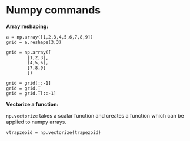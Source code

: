 # Numpy commands


**Array reshaping:**

~~~~
a = np.array([1,2,3,4,5,6,7,8,9])
grid = a.reshape(3,3)

grid = np.array([
        [1,2,3],
        [4,5,6],
        [7,8,9]
        ])

grid = grid[::-1]
grid = grid.T
grid = grid.T[::-1]
~~~~

**Vectorize a function:**

`np.vectorize` takes a scalar function and creates a function which can be applied to numpy arrays.

~~~~
vtrapzeoid = np.vectorize(trapezoid)
~~~~
